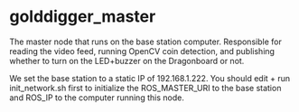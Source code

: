 # golddigger_master

The master node that runs on the base station computer. Responsible for reading the video feed, running OpenCV coin detection, and publishing whether to turn on the LED+buzzer on the Dragonboard or not.

We set the base station to a static IP of 192.168.1.222.
You should edit + run init_network.sh first to initialize the ROS_MASTER_URI to the base station and ROS_IP to the computer running this node.

